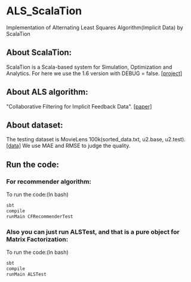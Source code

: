 # ALS_ScalaTion
Implementation of Alternating Least Squares Algorithm(Implicit Data) by ScalaTion

## About ScalaTion:
ScalaTion is a Scala-based system for Simulation, Optimization and Analytics. For here we use the 1.6 version with DEBUG = false. [[project]](http://cobweb.cs.uga.edu/~jam/scalation.html)

## About ALS algorithm:
"Collaborative Filtering for Implicit Feedback Data". [[paper]](http://yifanhu.net/PUB/cf.pdf)  

## About dataset:
The testing dataset is MovieLens 100k(sorted_data.txt, u2.base, u2.test). [[data]](https://grouplens.org/datasets/movielens/100k/) We use MAE and RMSE to judge the quality.

## Run the code:
### For recommender algorithm:
To run the code:(In bash)
```bash
sbt 
compile 
runMain CFRecommenderTest
```

### Also you can just run ALSTest, and that is a pure object for Matrix Factorization:
To run the code:(In bash)
```bash
sbt 
compile 
runMain ALSTest
```

